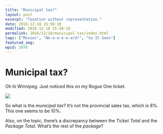 ```yaml
---
title: "Municipal tax?"
layout: post
excerpt: "Taxation without representation."
date: 2016-12-18 15:58:10
modified: 2016-12-18 15:58:10
permalink: 2016/12/18/municipal-tax/index.html
tags: ["Movies", "Ne-e-e-e-e-erd!", "So It Goes"]
featured_img: 
wpid: 2076
---
```


# Municipal tax?

Oh hi Winnipeg. Just noticed this on my Rogue One ticket.

[![](https://patrickjohanneson.com/wp-content/uploads/2016/12/wp-1482076449485.jpg)](https://patrickjohanneson.com/wp-content/uploads/2016/12/wp-1482076449485.jpg)

So what is the *municipal tax*? It’s not the provincial sales tax, which is 8%. This one seems to be 10%.

Also, on the topic, there’s a discrepancy between the *Ticket Total* and the *Package Total.* What’s the rest of the *package*?
